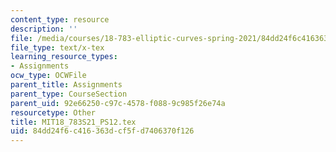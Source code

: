 ```yaml
---
content_type: resource
description: ''
file: /media/courses/18-783-elliptic-curves-spring-2021/84dd24f6c416363dcf5fd7406370f126_MIT18_783S21_PS12.tex
file_type: text/x-tex
learning_resource_types:
- Assignments
ocw_type: OCWFile
parent_title: Assignments
parent_type: CourseSection
parent_uid: 92e66250-c97c-4578-f088-9c985f26e74a
resourcetype: Other
title: MIT18_783S21_PS12.tex
uid: 84dd24f6-c416-363d-cf5f-d7406370f126
---
```

